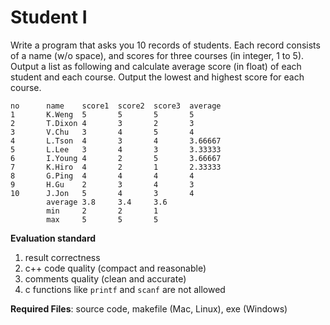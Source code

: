 # Student I

Write a program that asks you 10 records of students. Each record consists of a name (w/o space), and scores for three courses (in integer, 1 to 5).  Output a list as following and calculate average score (in float) of  each student and each course. Output the lowest and highest score for  each course.

```
no      name    score1  score2  score3  average
1       K.Weng  5       5       5       5
2       T.Dixon 4       3       2       3
3       V.Chu   3       4       5       4
4       L.Tson  4       3       4       3.66667
5       L.Lee   3       4       3       3.33333
6       I.Young 4       2       5       3.66667
7       K.Hiro  4       2       1       2.33333
8       G.Ping  4       4       4       4
9       H.Gu    2       3       4       3
10      J.Jon   5       4       3       4
        average 3.8     3.4     3.6
        min     2       2       1
        max     5       5       5
```

**Evaluation standard**

1. result correctness
2. c++ code quality (compact and reasonable)
3. comments quality (clean and accurate)
4. c functions like `printf` and `scanf` are not allowed

**Required Files**: source code, makefile (Mac, Linux), exe (Windows)